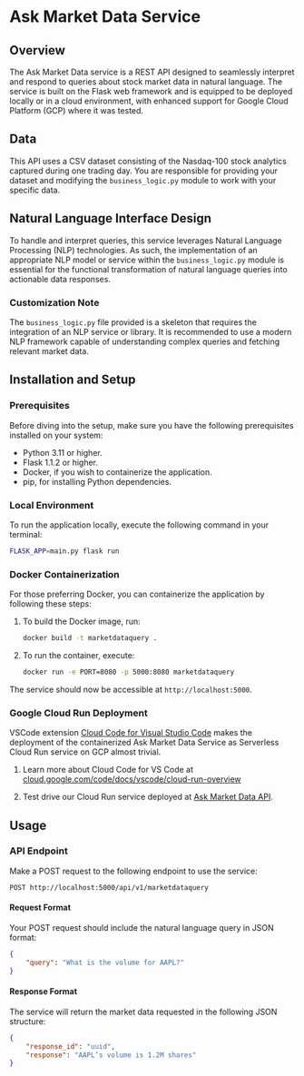 # Ask Market Data Service

## Overview

The Ask Market Data service is a REST API designed to seamlessly interpret and respond to queries about stock market data in natural language. The service is built on the Flask web framework and is equipped to be deployed locally or in a cloud environment, with enhanced support for Google Cloud Platform (GCP) where it was tested.

## Data

This API uses a CSV dataset consisting of the Nasdaq-100 stock analytics captured during one trading day. You are responsible for providing your dataset and modifying the `business_logic.py` module to work with your specific data.

## Natural Language Interface Design

To handle and interpret queries, this service leverages Natural Language Processing (NLP) technologies. As such, the implementation of an appropriate NLP model or service within the `business_logic.py` module is essential for the functional transformation of natural language queries into actionable data responses.

### Customization Note

The `business_logic.py` file provided is a skeleton that requires the integration of an NLP service or library. It is recommended to use a modern NLP framework capable of understanding complex queries and fetching relevant market data.

## Installation and Setup

### Prerequisites

Before diving into the setup, make sure you have the following prerequisites installed on your system:

- Python 3.11 or higher.
- Flask 1.1.2 or higher.
- Docker, if you wish to containerize the application.
- pip, for installing Python dependencies.

### Local Environment

To run the application locally, execute the following command in your terminal:

```bash
FLASK_APP=main.py flask run
```

### Docker Containerization

For those preferring Docker, you can containerize the application by following these steps:

1. To build the Docker image, run:

    ```bash
    docker build -t marketdataquery .
    ```

2. To run the container, execute:

    ```bash
    docker run -e PORT=8080 -p 5000:8080 marketdataquery
    ```

The service should now be accessible at `http://localhost:5000`.

### Google Cloud Run Deployment

VSCode extension [Cloud Code for Visual Studio Code](https://marketplace.visualstudio.com/items?itemName=GoogleCloudTools.cloudcode) makes the deployment of the containerized Ask Market Data Service as Serverless Cloud Run service on GCP almost trivial.

1. Learn more about Cloud Code for VS Code at [cloud.google.com/code/docs/vscode/cloud-run-overview](https://cloud.google.com/code/docs/vscode/cloud-run-overview)

2. Test drive our Cloud Run service deployed at [Ask Market Data API](https://ask-market-data-api-4e6gjgrfea-uc.a.run.app).

## Usage

### API Endpoint

Make a POST request to the following endpoint to use the service:

```text
POST http://localhost:5000/api/v1/marketdataquery
```

#### Request Format

Your POST request should include the natural language query in JSON format:

```json
{
    "query": "What is the volume for AAPL?"
}
```

#### Response Format

The service will return the market data requested in the following JSON structure:

```json
{
    "response_id": "uuid",
    "response": "AAPL’s volume is 1.2M shares"
}
```
